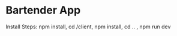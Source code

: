# Bartender App
Install Steps:
    npm install,
    cd /client,
    npm install,
    cd .. ,
    npm run dev
 
